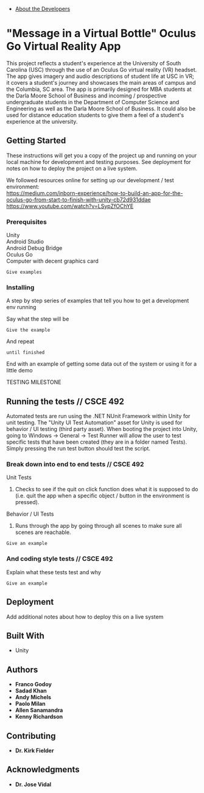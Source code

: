 * [About the Developers](https://github.com/SCCapstone/MVB/blob/gh-pages/aboutus.md)


# "Message in a Virtual Bottle" Oculus Go Virtual Reality App

This project reflects a student's experience at the University of South Carolina (USC) through the use of an Oculus Go virtual reality (VR) headset. The app gives imagery and audio descriptions of student life at USC in VR; it covers a student's journey and showcases the main areas of campus and the Columbia, SC area. The app is primarily designed for MBA students at the Darla Moore School of Business and incoming / prospective undergraduate students in the Department of Computer Science and Engineering as well as the Darla Moore School of Business. It could also be used for distance education students to give them a feel of a student's experience at the university.

## Getting Started

These instructions will get you a copy of the project up and running on your local machine for development and testing purposes. See deployment for notes on how to deploy the project on a live system.

We followed resources online for setting up our development / test environment:\
https://medium.com/inborn-experience/how-to-build-an-app-for-the-oculus-go-from-start-to-finish-with-unity-cb72d931ddae \
https://www.youtube.com/watch?v=LSypZfOChYE

### Prerequisites

Unity\
Android Studio\
Android Debug Bridge\
Oculus Go\
Computer with decent graphics card

```
Give examples
```

### Installing

A step by step series of examples that tell you how to get a development env running

Say what the step will be

```
Give the example
```

And repeat

```
until finished
```

End with an example of getting some data out of the system or using it for a little demo

TESTING MILESTONE

## Running the tests // CSCE 492

Automated tests are run using the .NET NUnit Framework within Unity for unit testing.
The "Unity UI Test Automation" asset for Unity is used for behavior / UI testing (third party asset).
When booting the project into Unity, going to Windows -> General -> Test Runner will allow the user to test specific tests that have been created (they are in a folder named Tests).
Simply pressing the run test button should test the script.

### Break down into end to end tests // CSCE 492

Unit Tests
1. Checks to see if the quit on click function does what it is supposed to do (i.e. quit the app when a specific object / button in the environment is pressed).

Behavior / UI Tests
1. Runs through the app by going through all scenes to make sure all scenes are reachable.

```
Give an example
```

### And coding style tests // CSCE 492

Explain what these tests test and why

```
Give an example
```

## Deployment

Add additional notes about how to deploy this on a live system

## Built With

* Unity

## Authors

* **Franco Godoy**
* **Sadad Khan**
* **Andy Michels**
* **Paolo Milan**
* **Allen Sanamandra**
* **Kenny Richardson**

## Contributing

* **Dr. Kirk Fielder**

## Acknowledgments

* **Dr. Jose Vidal**
